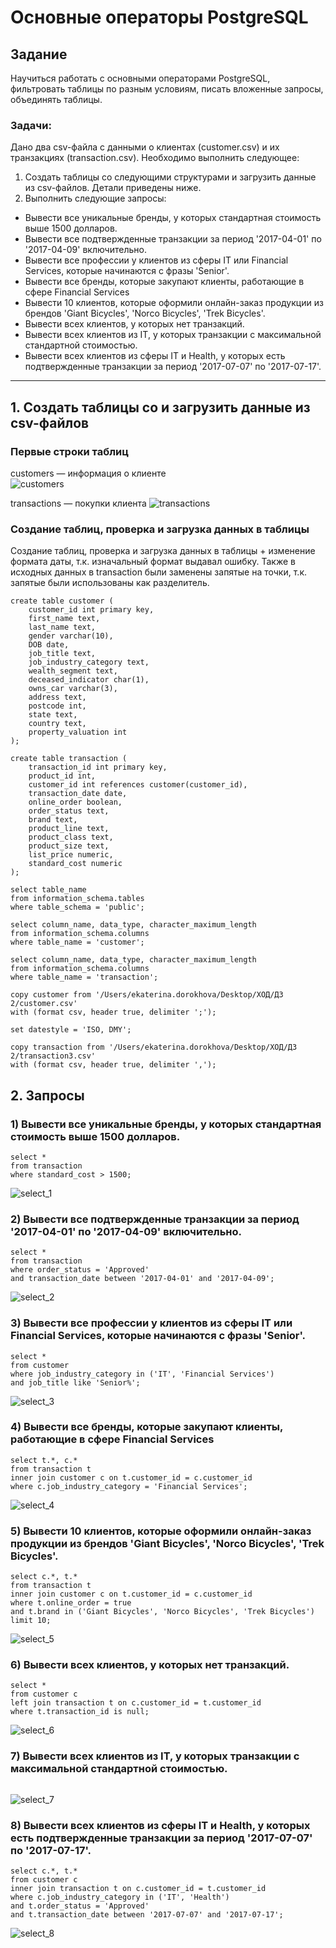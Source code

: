 # Основные операторы PostgreSQL

## Задание
Научиться работать с основными операторами PostgreSQL, фильтровать таблицы по разным условиям, писать вложенные запросы, объединять таблицы.

### Задачи:
Дано два csv-файла с данными о клиентах (customer.csv) и их транзакциях (transaction.csv).
Необходимо выполнить следующее:
1. Создать таблицы со следующими структурами и загрузить данные из csv-файлов. Детали приведены ниже.
2. Выполнить следующие запросы:
- Вывести все уникальные бренды, у которых стандартная стоимость выше 1500 долларов.
- Вывести все подтвержденные транзакции за период '2017-04-01' по '2017-04-09' включительно.
- Вывести все профессии у клиентов из сферы IT или Financial Services, которые начинаются с фразы 'Senior'.
- Вывести все бренды, которые закупают клиенты, работающие в сфере Financial Services
- Вывести 10 клиентов, которые оформили онлайн-заказ продукции из брендов 'Giant Bicycles', 'Norco Bicycles', 'Trek Bicycles'.
- Вывести всех клиентов, у которых нет транзакций.
- Вывести всех клиентов из IT, у которых транзакции с максимальной стандартной стоимостью.
- Вывести всех клиентов из сферы IT и Health, у которых есть подтвержденные транзакции за период '2017-07-07' по '2017-07-17'.

---

## **1. Создать таблицы со и загрузить данные из csv-файлов**

### Первые строки таблиц
customers — информация о клиенте     
![customers](customers_hw2.png)

transactions — покупки клиента
![transactions](transactions_hw2.png)

### Создание таблиц, проверка и загрузка данных в таблицы 
Создание таблиц, проверка и загрузка данных в таблицы + изменение формата даты, т.к. изначальный формат выдавал ошибку. Также в исходных данных в transaction были заменены запятые на точки, т.к. запятые были использованы как разделитель.
```dbml
create table customer (
    customer_id int primary key,
    first_name text,
    last_name text,
    gender varchar(10),
    DOB date,
    job_title text,
    job_industry_category text,
    wealth_segment text,
    deceased_indicator char(1),
    owns_car varchar(3),
    address text,
    postcode int,
    state text,
    country text,
    property_valuation int
);

create table transaction (
    transaction_id int primary key,
    product_id int,
    customer_id int references customer(customer_id),
    transaction_date date,
    online_order boolean,
    order_status text,
    brand text,
    product_line text,
    product_class text,
    product_size text,
    list_price numeric,
    standard_cost numeric
);

select table_name 
from information_schema.tables 
where table_schema = 'public';

select column_name, data_type, character_maximum_length 
from information_schema.columns 
where table_name = 'customer';

select column_name, data_type, character_maximum_length 
from information_schema.columns 
where table_name = 'transaction';

copy customer from '/Users/ekaterina.dorokhova/Desktop/ХОД/ДЗ 2/customer.csv' 
with (format csv, header true, delimiter ';');

set datestyle = 'ISO, DMY';

copy transaction from '/Users/ekaterina.dorokhova/Desktop/ХОД/ДЗ 2/transaction3.csv' 
with (format csv, header true, delimiter ',');
```
## **2. Запросы**

### 1) Вывести все уникальные бренды, у которых стандартная стоимость выше 1500 долларов.

```dbml
select * 
from transaction 
where standard_cost > 1500;
```
![select_1](select_1.png)

### 2) Вывести все подтвержденные транзакции за период '2017-04-01' по '2017-04-09' включительно.

```dbml
select * 
from transaction 
where order_status = 'Approved' 
and transaction_date between '2017-04-01' and '2017-04-09';
```
![select_2](select_2.png)

### 3) Вывести все профессии у клиентов из сферы IT или Financial Services, которые начинаются с фразы 'Senior'.

```dbml
select * 
from customer 
where job_industry_category in ('IT', 'Financial Services') 
and job_title like 'Senior%';
```
![select_3](Select_3.png)

### 4) Вывести все бренды, которые закупают клиенты, работающие в сфере Financial Services

```dbml
select t.*, c.* 
from transaction t 
inner join customer c on t.customer_id = c.customer_id 
where c.job_industry_category = 'Financial Services';
```
![select_4](Select_4.png)

### 5) Вывести 10 клиентов, которые оформили онлайн-заказ продукции из брендов 'Giant Bicycles', 'Norco Bicycles', 'Trek Bicycles'.

```dbml
select c.*, t.* 
from transaction t 
inner join customer c on t.customer_id = c.customer_id 
where t.online_order = true 
and t.brand in ('Giant Bicycles', 'Norco Bicycles', 'Trek Bicycles')
limit 10;
```
![select_5](select_5.png)

### 6) Вывести всех клиентов, у которых нет транзакций.

```dbml
select * 
from customer c 
left join transaction t on c.customer_id = t.customer_id 
where t.transaction_id is null;
```
![select_6](select_6.png)

### 7) Вывести всех клиентов из IT, у которых транзакции с максимальной стандартной стоимостью.

```dbml

```
![select_7](select_7.png)

### 8) Вывести всех клиентов из сферы IT и Health, у которых есть подтвержденные транзакции за период '2017-07-07' по '2017-07-17'.

```dbml
select c.*, t.* 
from customer c 
inner join transaction t on c.customer_id = t.customer_id 
where c.job_industry_category in ('IT', 'Health') 
and t.order_status = 'Approved' 
and t.transaction_date between '2017-07-07' and '2017-07-17';
```
![select_8](select_8.png)
